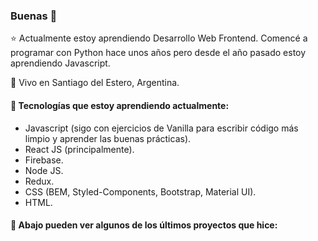 ### Buenas 👋

⭐ Actualmente estoy aprendiendo Desarrollo Web Frontend. Comencé a programar con Python hace unos años pero desde el año pasado estoy aprendiendo Javascript. 

📌 Vivo en Santiago del Estero, Argentina.

#### 🌱 Tecnologías que estoy aprendiendo actualmente:

- Javascript (sigo con ejercicios de Vanilla para escribir código más limpio y aprender las buenas prácticas).
- React JS (principalmente).
- Firebase.
- Node JS.
- Redux.
- CSS (BEM, Styled-Components, Bootstrap, Material UI).
- HTML.

#### 🚀 Abajo pueden ver algunos de los últimos proyectos que hice:

